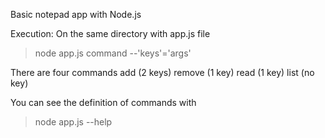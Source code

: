 Basic notepad app with Node.js

Execution: On the same directory with app.js file
  > node app.js command --'keys'='args'

There are four commands
  add (2 keys)
  remove (1 key)
  read (1 key)
  list (no key)
 
 You can see the definition of commands with 
  > node app.js --help
